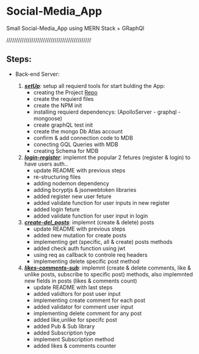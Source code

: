 # Social-Media_App
Small Social-Media_App using MERN Stack + GRaphQl

////////////////////////////////////////////

## Steps:
* Back-end Server:

   1. ***[setUp](https://github.com/3madov-77/Social-Media_App/tree/setUp)***: setup all requierd tools for start bulding the App:
      * creating the Project [Repo](https://github.com/3madov-77/Social-Media_App)
      * create the requierd files
      * create the NPM init
      * installing requierd dependencys: (ApolloServer - graphql - mongoose)
      * create graphQL test init
      * create the mongo Db Atlas account
      * confirm & add connection code to MDB
      * conecting GQL Queries with MDB
      * creating Schema for MDB
   2. ***[login-register](https://github.com/3madov-77/Social-Media_App/tree/login-register)***: implemnt the popular 2 fetures (register & login) to have users auth..
      * update README with previous steps
      * re-structuring files
      * adding nodemon dependency
      * adding bcryptjs & jsonwebtoken libraries
      * added register new user feture
      * added validate function for user inputs in new register
      * added login feture
      * added validate function for user input in login
   3. ***[create-del_posts](https://github.com/3madov-77/Social-Media_App/tree/create-del_posts)***: implemnt (create & delete) posts
      * update README with previous steps
      * added new mutation for create posts
      * implementing get (specific, all & create) posts methods
      * added check auth function using jwt
      * using req as callback to controle req headers
      * implementing delete specific post method
   4. ***[likes-comments-sub](https://github.com/3madov-77/Social-Media_App/tree/likes-comments-sub)***: implemnt (create & delete comments, like & unlike posts, subscribe to specific post) methods, also implemnted new fields in posts (likes & comments count)
      * update README with last steps
      * added validtors for post user input
      * implementing create comment for each post
      * added validator for comment user input
      * implementing delete comment for any post
      * added like,unlike for specifc post
      * added Pub & Sub library
      * added Subscription type
      * implement Subscription method
      * added likes & comments counter
